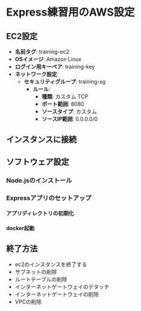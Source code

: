 # Express練習用のAWS設定



## EC2設定

- **名前タグ**: training-ec2
- **OSイメージ**: Amazon Linux
- **ログイン用キーペア**: training-key
- **ネットワーク設定**:
  - **セキュリティグループ**: training-sg
    - **ルール**:
      - **種類**: カスタム TCP
      - **ポート範囲**: 8080
      - **ソースタイプ**: カスタム
      - **ソースIP範囲**: 0.0.0.0/0

## インスタンスに接続
<!-- ```bash
ssh -i "training-key.pem" ec2-user@ec2-35-77-106-245.ap-northeast-1.compute.amazonaws.com
``` -->

## ソフトウェア設定

### Node.jsのインストール
<!-- ```bash
sudo yum update -y

sudo yum install git -y

sudo yum install docker -y
sudo service docker start
sudo usermod -a -G docker ec2-user
``` -->

### Expressアプリのセットアップ

#### アプリディレクトリの初期化

<!-- ```bash
git clone https://github.com/kurosawa-kuro/infra-aws-container-terraform-cicd.git
``` -->

#### docker起動

<!-- ```bash
cd infra-aws-container-terraform-cicd/ec2-nodejs-app
docker build -t ec2-nodejs-app .
docker images
docker run -p 8080:8080 2c75bd04622c
``` -->

## 終了方法

- ec2のインスタンスを終了する
- サブネットの削除
- ルートテーブルの削除
- インターネットゲートウェイのデタッチ
- インターネットゲートウェイの削除
- VPCの削除
